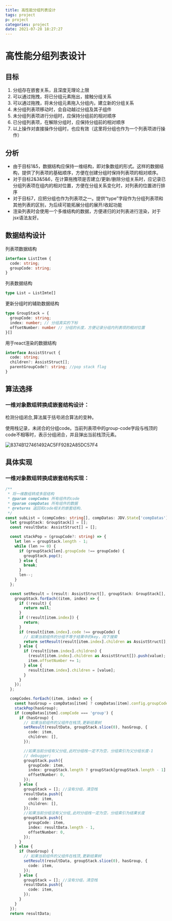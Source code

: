 ```yaml
---
title: 高性能分组列表设计
tags: project
p: project
categories: project
date: 2021-07-28 18:27:27
---
```

# 高性能分组列表设计
## 目标
1. 分组存在嵌套关系，且深度无理论上限
2. 可以通过拖拽，将已分组元素拖出，接触分组关系
3. 可以通过拖拽，将未分组元素拖入分组内，建立新的分组关系
4. 未分组列表项移动时，会自动越过分组及其子组件
5. 未分组列表项进行分组时，应保持分组前的相对顺序
6. 已分组列表项，在解除分组时，应保持分组前的相对顺序
7. 以上操作对直接操作分组时，也应有效（这里将分组也作为一个列表项进行操作）
## 分析
+ 由于目标1&5，数据结构应保持一维结构，即对象数组的形式。这样的数据结构，提供了列表项的基础顺序，方便在创建分组时保持列表项的相对顺序。
+ 对于目标2&3&5&6，在计算拖拽项是否建立/更新/删除分组关系时，应记录已分组列表项在组内的相对位置，方便在分组关系变化时，对列表的位置进行排序
+ 对于目标7，应把分组也作为列表项之一。提供“type”字段作为分组列表项和其他列表的区别，为后续可能拓展分组的展开/收起功能
+ 渲染列表时会使用一个多维结构的数据，方便递归的对列表进行渲染，对于jsx语法友好。
## 数据结构设计

列表项数据结构

```typescript
interface ListItem {
  code: string;
  groupCode: string;
}
```

列表数据结构

```typescript
type List = ListImte[]
```

更新分组时的辅助数据结构

```typescript
type GroupStack = {
  groupCode: string;
  index: number; // 分组真实的下标
  offsetNumber: number // 分组的长度，方便记录分组内列表项的相对位置
}[]
```

用于react渲染的数据结构

```typescript
interface AssistStruct {
  code: string;
  children?: AssistStruct[];
  parentGroupCode?: string; //pop stack flag
}
```



## 算法选择

### 一维对象数组转换成嵌套结构设计：

检测分组闭合,算法属于括号闭合算法的变种。

使用栈记录，未闭合的分组code。当前列表项中的group-code字段与栈顶的code不相等时，表示分组闭合，并且弹出当前栈顶元素。

![8374B127461492AC5FF9282A85DC57F4](/Users/dushihua2/Downloads/8374B127461492AC5FF9282A85DC57F4.png)

## 具体实现

### 一维对象数组转换成嵌套结构实现：

```typescript
/**
 * 将一维数组转成多层结构
 * @param compCodes 所有组件的code
 * @param compDatas 所有组件的数据
 * @returns 返回和code相关的嵌套结构、
 */
const subList = (compCodes: string[], compDatas: JDV.State['compDatas']): AssistStruct[] => {
  let groupStack: GroupStack[] = [];
  const resultData: AssistStruct[] = [];

  const stackPop = (groupCode?: string) => {
    let len = groupStack.length - 1;
    while (len >= 0) {
      if (groupStack[len].groupCode !== groupCode) {
        groupStack.pop();
      } else {
        break;
      }
      len--;
    }
  };

  const setResult = (result: AssistStruct[], groupStack: GroupStack[], groupCode: string, value: AssistStruct) => {
    groupStack.forEach((item, index) => {
      if (!result) {
        return null;
      }
      if (!result[item.index]) {
        return;
      }
      if (result[item.index].code !== groupCode) {
        // 如果当前组件的分组不等于结果中的key，向下搜索
        return setResult(result[item.index].children as AssistStruct[], groupStack.slice(index + 1), groupCode, value);
      } else {
        if (result[item.index].children) {
          (result[item.index].children as AssistStruct[]).push(value);
          item.offsetNumber += 1;
        } else {
          result[item.index].children = [value];
        }
      }
    });
  };

  compCodes.forEach((item, index) => {
    const hasGroup = compDatas[item] ? compDatas[item].config.groupCode : undefined;
    stackPop(hasGroup);
    if (compDatas[item].compCode === 'group') {
      if (hasGroup) {
        // 如果当前组件的父组件在栈顶,更新结果树
        setResult(resultData, groupStack.slice(0), hasGroup, {
          code: item,
          children: [],
        });

        //如果当前分组有父分组,此时分组栈一定不为空，分组索引为父分组长度-1
        // debugger;
        groupStack.push({
          groupCode: item,
          index: groupStack.length ? groupStack[groupStack.length - 1].offsetNumber - 1 : index,
          offsetNumber: 0,
        });
      } else {
        groupStack = []; //没有分组，清空栈
        resultData.push({
          code: item,
          children: [],
        });
        //如果当前分组没有父分组,此时分组栈一定为空，分组索引为结果长度
        groupStack.push({
          groupCode: item,
          index: resultData.length - 1,
          offsetNumber: 0,
        });
      }
    } else {
      if (hasGroup) {
        // 如果当前组件的父组件在栈顶,更新结果树
        setResult(resultData, groupStack.slice(0), hasGroup, {
          code: item,
        });
      } else {
        groupStack = []; //没有分组，清空栈
        resultData.push({
          code: item,
        });
      }
    }
  });
  return resultData;
```

